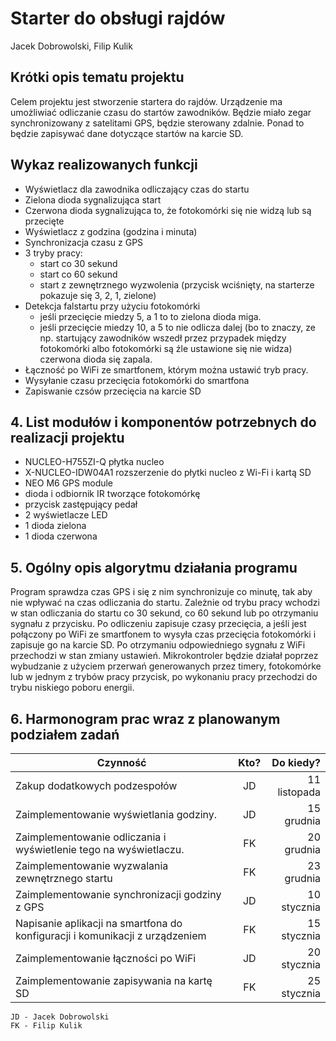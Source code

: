 # Starter do obsługi rajdów

Jacek Dobrowolski, Filip Kulik

## Krótki opis tematu projektu

Celem projektu jest stworzenie startera do rajdów. Urządzenie ma umożliwiać odliczanie czasu do startów zawodników. Będzie miało zegar synchronizowany z satelitami GPS, będzie sterowany zdalnie. Ponad to będzie zapisywać dane dotyczące startów na karcie SD.

## Wykaz realizowanych funkcji

- Wyświetlacz dla zawodnika odliczający czas do startu
- Zielona dioda sygnalizująca start
- Czerwona dioda sygnalizująca to, że fotokomórki się nie widzą lub są przecięte
- Wyświetlacz z godzina (godzina i minuta)
- Synchronizacja czasu z GPS
- 3 tryby pracy: 
    - start co 30 sekund
    - start co 60 sekund
    - start z zewnętrznego wyzwolenia (przycisk wciśnięty, na starterze pokazuje się 3, 2, 1, zielone)
- Detekcja falstartu przy użyciu fotokomórki 
    - jeśli przecięcie miedzy 5, a 1 to  to zielona dioda miga.
    - jeśli przecięcie miedzy 10, a 5 to nie odlicza dalej (bo to znaczy, ze np. startujący zawodników wszedł przez przypadek między fotokomórki albo fotokomórki są źle ustawione się nie widza) czerwona dioda się zapala.
- Łączność po WiFi ze smartfonem, którym można ustawić tryb pracy.
- Wysyłanie czasu przecięcia fotokomórki do smartfona 
- Zapiswanie czsów przecięcia na karcie SD

## 4. List modułów i komponentów potrzebnych do realizacji projektu

- NUCLEO-H755ZI-Q płytka nucleo
- X-NUCLEO-IDW04A1 rozszerzenie do płytki nucleo z Wi-Fi i kartą SD
- NEO M6 GPS module
- dioda i odbiornik IR tworzące fotokomórkę
- przycisk zastępujący pedał
- 2 wyświetlacze LED
- 1 dioda zielona
- 1 dioda czerwona

## 5. Ogólny opis algorytmu działania programu

Program sprawdza czas GPS i się z nim synchronizuje co minutę, tak aby nie wpływać na czas odliczania do startu. Zależnie od trybu pracy wchodzi w stan odliczania do startu co 30 sekund, co 60 sekund lub po otrzymaniu sygnału z przycisku. Po odliczeniu zapisuje czasy przecięcia, a jeśli jest połączony po WiFi ze smartfonem to wysyła czas przecięcia fotokomórki i zapisuje go na karcie SD. Po otrzymaniu odpowiedniego sygnału z WiFi przechodzi w stan zmiany ustawień.
Mikrokontroler będzie działał poprzez wybudzanie z użyciem przerwań generowanych przez timery, fotokomórke lub w jednym z trybów pracy przycisk, po wykonaniu pracy przechodzi do trybu niskiego poboru energii.

## 6. Harmonogram prac wraz z planowanym podziałem zadań

| Czynność                   | Kto? | Do kiedy? |
|----------------------------|:----:|----------:|
| Zakup dodatkowych podzespołów | JD | 11 listopada |
| Zaimplementowanie wyświetlania godziny. | JD | 15 grudnia |
| Zaimplementowanie odliczania i wyświetlenie tego na wyświetlaczu. | FK | 20 grudnia |
| Zaimplementowanie wyzwalania zewnętrznego startu | FK | 23 grudnia |
| Zaimplementowanie synchronizacji godziny z GPS | JD | 10 stycznia |
| Napisanie aplikacji na smartfona do konfiguracji i komunikacji z urządzeniem | FK | 15 stycznia |
| Zaimplementowanie łączności po WiFi | JD | 20 stycznia |
| Zaimplementowanie zapisywania na kartę SD | FK | 25 stycznia |

	JD - Jacek Dobrowolski
	FK - Filip Kulik
